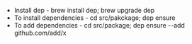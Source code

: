 - Install dep - brew install dep; brew upgrade dep
- To install dependencies - cd src/pakckage; dep ensure
- To add dependencies - cd src/package; dep ensure --add github.com/add/x
